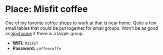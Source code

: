 # Place: Misfit coffee

One of my favorite coffee shops to work at that is near [home](keg:private/1180). Quite a few small tables that could be put together for small groups. Won't be as good as [Spyhouse](../598) if there is a larger group.

- **WiFi:** `MISFIT`
- **Password:** `coffeecoffe`
